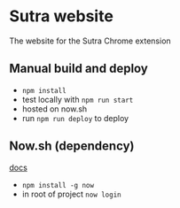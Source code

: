 # Sutra website
The website for the Sutra Chrome extension

## Manual build and deploy
- `npm install`
- test locally with `npm run start`
- hosted on now.sh
- run `npm run deploy` to deploy

## Now.sh (dependency)
[docs](https://now.sh)

- `npm install -g now`
- in root of project `now login`
